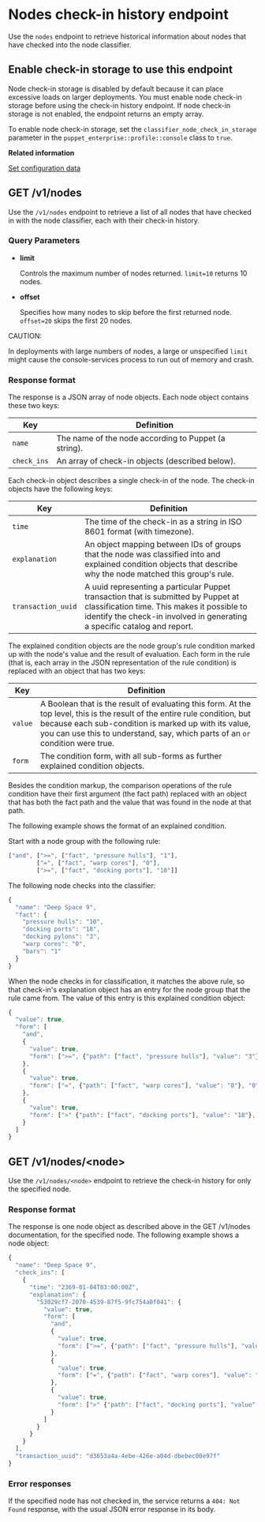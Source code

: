 # Nodes check-in history endpoint

Use the `nodes` endpoint to retrieve historical information about nodes that have checked into the node classifier.

## Enable check-in storage to use this endpoint

Node check-in storage is disabled by default because it can place excessive loads on larger deployments. You must enable node check-in storage before using the check-in history endpoint. If node check-in storage is not enabled, the endpoint returns an empty array.

To enable node check-in storage, set the `classifier_node_check_in_storage` parameter in the `puppet_enterprise::profile::console` class to `true`.

**Related information**  


[Set configuration data](grouping_and_classifying_nodes.md#)

## GET /v1/nodes

Use the `/v1/nodes` endpoint to retrieve a list of all nodes that have checked in with the node classifier, each with their check-in history.

### Query Parameters

-   **limit**

    Controls the maximum number of nodes returned. `limit=10` returns 10 nodes.

-   **offset**

    Specifies how many nodes to skip before the first returned node. `offset=20` skips the first 20 nodes.


CAUTION:

In deployments with large numbers of nodes, a large or unspecified `limit` might cause the console-services process to run out of memory and crash.

### Response format

The response is a JSON array of node objects. Each node object contains these two keys:

|Key|Definition|
|---|----------|
|`name`|The name of the node according to Puppet \(a string\).|
|`check_ins`|An array of check-in objects \(described below\).|

Each check-in object describes a single check-in of the node. The check-in objects have the following keys:

|Key|Definition|
|---|----------|
|`time`|The time of the check-in as a string in ISO 8601 format \(with timezone\).|
|`explanation`|An object mapping between IDs of groups that the node was classified into and explained condition objects that describe why the node matched this group's rule.|
|`transaction_uuid`|A uuid representing a particular Puppet transaction that is submitted by Puppet at classification time. This makes it possible to identify the check-in involved in generating a specific catalog and report.|

The explained condition objects are the node group's rule condition marked up with the node's value and the result of evaluation. Each form in the rule \(that is, each array in the JSON representation of the rule condition\) is replaced with an object that has two keys:

|Key|Definition|
|---|----------|
|`value`|A Boolean that is the result of evaluating this form. At the top level, this is the result of the entire rule condition, but because each sub-condition is marked up with its value, you can use this to understand, say, which parts of an `or` condition were true.|
|`form`|The condition form, with all sub-forms as further explained condition objects.|

Besides the condition markup, the comparison operations of the rule condition have their first argument \(the fact path\) replaced with an object that has both the fact path and the value that was found in the node at that path.

The following example shows the format of an explained condition.

Start with a node group with the following rule:

```javascript
["and", [">=", ["fact", "pressure hulls"], "1"],
        ["=", ["fact", "warp cores"], "0"],
        [">=", ["fact", "docking ports"], "10"]]
```

The following node checks into the classifier:

```javascript
{
  "name": "Deep Space 9",
  "fact": {
    "pressure hulls": "10",
    "docking ports": "18",
    "docking pylons": "3",
    "warp cores": "0",
    "bars": "1"
  }
}
```

When the node checks in for classification, it matches the above rule, so that check-in's explanation object has an entry for the node group that the rule came from. The value of this entry is this explained condition object:

```javascript
{
  "value": true,
  "form": [
    "and",
    {
      "value": true,
      "form": [">=", {"path": ["fact", "pressure hulls"], "value": "3"}, "1"]
    },
    {
      "value": true,
      "form": ["=", {"path": ["fact", "warp cores"], "value": "0"}, "0"]
    },
    {
      "value": true,
      "form": [">" {"path": ["fact", "docking ports"], "value": "18"}, "9"]
    }
  ]
}
```

## GET /v1/nodes/<node\>

Use the `/v1/nodes/<node>` endpoint to retrieve the check-in history for only the specified node.

### Response format

The response is one node object as described above in the GET /v1/nodes documentation, for the specified node. The following example shows a node object:

```javascript
{
  "name": "Deep Space 9",
  "check_ins": [
    {
      "time": "2369-01-04T03:00:00Z",
      "explanation": {
        "53029cf7-2070-4539-87f5-9fc754a0f041": {
          "value": true,
          "form": [
            "and",
            {
              "value": true,
              "form": [">=", {"path": ["fact", "pressure hulls"], "value": "3"}, "1"]
            },
            {
              "value": true,
              "form": ["=", {"path": ["fact", "warp cores"], "value": "0"}, "0"]
            },
            {
              "value": true,
              "form": [">" {"path": ["fact", "docking ports"], "value": "18"}, "9"]
            }
          ]
        }
      }
    }
  ],
  "transaction_uuid": "d3653a4a-4ebe-426e-a04d-dbebec00e97f"
}
```

### Error responses

If the specified node has not checked in, the service returns a `404: Not Found` response, with the usual JSON error response in its body.

